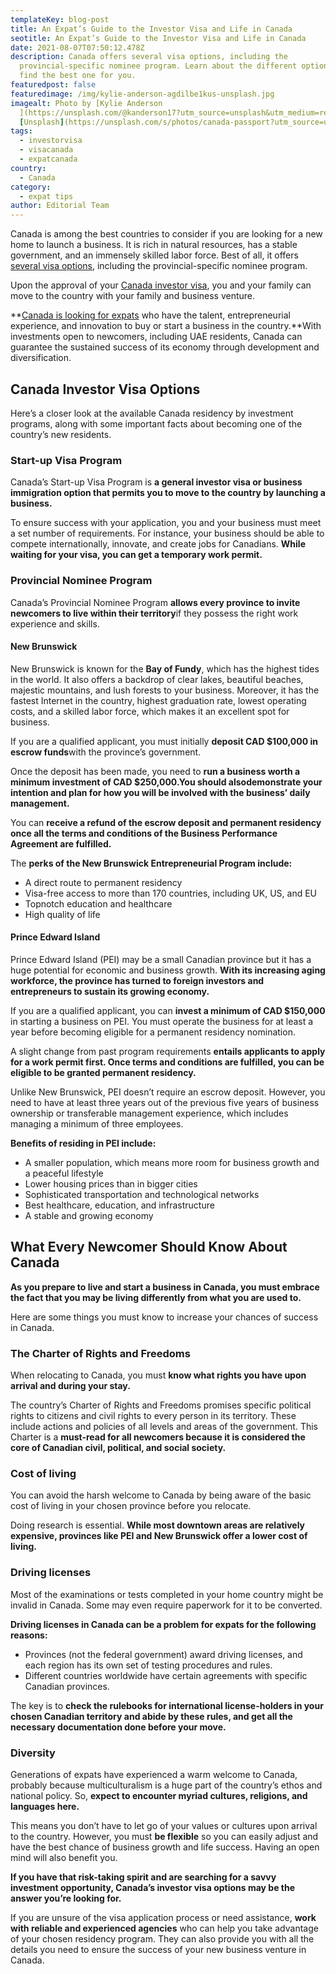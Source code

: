 ```yaml
---
templateKey: blog-post
title: An Expat’s Guide to the Investor Visa and Life in Canada
seotitle: An Expat’s Guide to the Investor Visa and Life in Canada
date: 2021-08-07T07:50:12.478Z
description: Canada offers several visa options, including the
  provincial-specific nominee program. Learn about the different options and
  find the best one for you.
featuredpost: false
featuredimage: /img/kylie-anderson-agdilbe1kus-unsplash.jpg
imagealt: Photo by [Kylie Anderson
  ](https://unsplash.com/@kanderson17?utm_source=unsplash&utm_medium=referral&utm_content=creditCopyText)on
  [Unsplash](https://unsplash.com/s/photos/canada-passport?utm_source=unsplash&utm_medium=referral&utm_content=creditCopyText)
tags:
  - investorvisa
  - visacanada
  - expatcanada
country:
  - Canada
category:
  - expat tips
author: Editorial Team
---
```

Canada is among the best countries to consider if you are looking for a new home to launch a business. It is rich in natural resources, has a stable government, and an immensely skilled labor force. Best of all, it offers [several visa options](https://www.thexpatmagazine.com/blog/2021-04-17-post-study-work-visa-a-complete-guide), including the provincial-specific nominee program.

Upon the approval of your [Canada investor visa](https://www.migrateworld.com/citizenship-by-investment/canada-program/), you and your family can move to the country with your family and business venture.

**[Canada is looking for expats](https://www.thexpatmagazine.com/blog/2021-07-09-expat-in-montreal-saras-story-in-canada) who have the talent, entrepreneurial experience, and innovation to buy or start a business in the country.**With investments open to newcomers, including UAE residents, Canada can guarantee the sustained success of its economy through development and diversification.

## [](<>)Canada Investor Visa Options

Here’s a closer look at the available Canada residency by investment programs, along with some important facts about becoming one of the country’s new residents.

### [](<>)Start-up Visa Program

Canada’s Start-up Visa Program is **a general investor visa or business immigration option that permits you to move to the country by launching a business.**

To ensure success with your application, you and your business must meet a set number of requirements. For instance, your business should be able to compete internationally, innovate, and create jobs for Canadians. **While waiting for your visa, you can get a temporary work permit.**

### [](<>)Provincial Nominee Program

Canada’s Provincial Nominee Program **allows every province to invite newcomers to live within their territory**if they possess the right work experience and skills.

#### [](<>)**New Brunswick**

New Brunswick is known for the **Bay of Fundy**, which has the highest tides in the world. It also offers a backdrop of clear lakes, beautiful beaches, majestic mountains, and lush forests to your business. Moreover, it has the fastest Internet in the country, highest graduation rate, lowest operating costs, and a skilled labor force, which makes it an excellent spot for business.

If you are a qualified applicant, you must initially **deposit CAD $100,000 in escrow funds**with the province’s government.

Once the deposit has been made, you need to **run a business worth a minimum investment of CAD $250,000.**You should also**demonstrate your intention and plan for how you will be involved with the business’ daily management.**

You can **receive a refund of the escrow deposit and permanent residency once all the terms and conditions of the Business Performance Agreement are fulfilled.**

The **perks of the New Brunswick Entrepreneurial Program include:**

* A direct route to permanent residency
* Visa-free access to more than 170 countries, including UK, US, and EU
* Topnotch education and healthcare
* High quality of life

#### [](<>)**Prince Edward Island**

Prince Edward Island (PEI) may be a small Canadian province but it has a huge potential for economic and business growth. **With its increasing aging workforce, the province has turned to foreign investors and entrepreneurs to sustain its growing economy.**

If you are a qualified applicant, you can **invest a minimum of CAD $150,000** in starting a business on PEI. You must operate the business for at least a year before becoming eligible for a permanent residency nomination.

A slight change from past program requirements **entails applicants to apply for a work permit first. Once terms and conditions are fulfilled, you can be eligible to be granted permanent residency.**

Unlike New Brunswick, PEI doesn’t require an escrow deposit. However, you need to have at least three years out of the previous five years of business ownership or transferable management experience, which includes managing a minimum of three employees.

**Benefits of residing in PEI include:**

* A smaller population, which means more room for business growth and a peaceful lifestyle
* Lower housing prices than in bigger cities
* Sophisticated transportation and technological networks
* Best healthcare, education, and infrastructure
* A stable and growing economy

## [](<>)What Every Newcomer Should Know About Canada

**As you prepare to live and start a business in Canada, you must embrace the fact that you may be living differently from what you are used to.**

Here are some things you must know to increase your chances of success in Canada.

### [](<>)The Charter of Rights and Freedoms

When relocating to Canada, you must **know what rights you have upon arrival and during your stay.**

The country’s Charter of Rights and Freedoms promises specific political rights to citizens and civil rights to every person in its territory. These include actions and policies of all levels and areas of the government. This Charter is a **must-read for all newcomers because it is considered the core of Canadian civil, political, and social society.**

### [](<>)Cost of living

You can avoid the harsh welcome to Canada by being aware of the basic cost of living in your chosen province before you relocate.

Doing research is essential. **While most downtown areas are relatively expensive, provinces like PEI and New Brunswick offer a lower cost of living.**

### [](<>)Driving licenses

Most of the examinations or tests completed in your home country might be invalid in Canada. Some may even require paperwork for it to be converted.

**Driving licenses in Canada can be a problem for expats for the following reasons:**

* Provinces (not the federal government) award driving licenses, and each region has its own set of testing procedures and rules.
* Different countries worldwide have certain agreements with specific Canadian provinces.

The key is to **check the rulebooks for international license-holders in your chosen Canadian territory and abide by these rules, and get all the necessary documentation done before your move.**

### [](<>)Diversity

Generations of expats have experienced a warm welcome to Canada, probably because multiculturalism is a huge part of the country’s ethos and national policy. So, **expect to encounter myriad cultures, religions, and languages here.**

This means you don’t have to let go of your values or cultures upon arrival to the country. However, you must **be flexible** so you can easily adjust and have the best chance of business growth and life success. Having an open mind will also benefit you.

**If you have that risk-taking spirit and are searching for a savvy investment opportunity, Canada’s investor visa options may be the answer you’re looking for.**

If you are unsure of the visa application process or need assistance, **work with reliable and experienced agencies** who can help you take advantage of your chosen residency program. They can also provide you with all the details you need to ensure the success of your new business venture in Canada.
